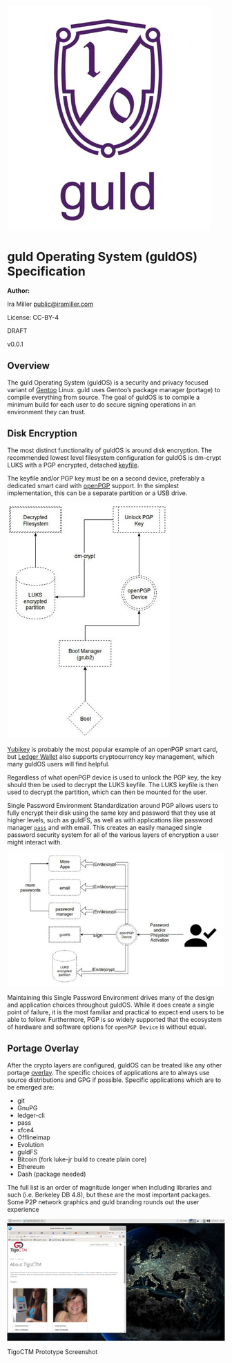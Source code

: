 
![guldlogo](https://github.com/Alexstang/guld-Docs/blob/master/Markdownfiles/guldOSLogo.jpg)

# guld Operating System (guldOS) Specification


**Author:** 

Ira Miller <public@iramiller.com>

License: CC-BY-4

DRAFT

v0.0.1


## Overview


The guld Operating System (guldOS) is a security and privacy focused variant of [Gentoo](http://gentoo.org/) Linux. guld uses Gentoo’s package manager (portage) to compile everything from source. The goal of guldOS is to compile a minimum build for each user to do secure signing operations in an environment they can trust.

## Disk Encryption

The most distinct functionality of guldOS is around disk encryption. The recommended lowest level filesystem configuration for guldOS is dm-crypt LUKS with a PGP encrypted, detached [keyfile](https://wiki.gentoo.org/wiki/Dm-crypt_full_disk_encryption).

The keyfile and/or PGP key must be on a second device, preferably a dedicated smart card with [openPGP](http://openpgp.org/) support. In the simplest implementation, this can be a separate partition or a USB drive.

![guldOSDiskEncrypt](https://github.com/Alexstang/guld-Docs/blob/master/Markdownfiles/guldOS_DiscEncryption.jpg)

[Yubikey](http://yubico.com/) is probably the most popular example of an openPGP smart card, but [Ledger Wallet](https://www.ledgerwallet.com/) also supports cryptocurrency key management, which many guldOS users will find helpful.

Regardless of what openPGP device is used to unlock the PGP key, the key should then be used to decrypt the LUKS keyfile. The LUKS keyfile is then used to decrypt the partition, which can then be mounted for the user.


Single Password Environment
Standardization around PGP allows users to fully encrypt their disk using the same key and password that they use at higher levels, such as guldFS, as well as with applications like password manager [`pass`](https://www.passwordstore.org/) and with email. This creates an easily managed single password security system for all of the various layers of encryption a user might interact with.

![guldOSsinglePWenviro](https://github.com/Alexstang/guld-Docs/blob/master/Markdownfiles/guldOS_SinglePwEnviroment.jpg)

Maintaining this Single Password Environment drives many of the design and application choices throughout guldOS. While it does create a single point of failure, it is the most familiar and practical to expect end users to be able to follow. Furthermore, PGP is so widely supported that the ecosystem of hardware and software options for `openPGP Device` is without equal.

## Portage Overlay

After the crypto layers are configured, guldOS can be treated like any other portage [overlay](https://overlays.gentoo.org/). The specific choices of applications are to always use source distributions and GPG if possible. Specific applications which are to be emerged are:
 * git
 * GnuPG
 * ledger-cli
 * pass
 * xfce4
 * Offlineimap
 * Evolution
 * guldFS
 * Bitcoin (fork luke-jr build to create plain core)
 * Ethereum
 * Dash (package needed)

The full list is an order of magnitude longer when including libraries and such (i.e. Berkeley DB 4.8), but these are the most important packages. Some P2P network graphics and guld branding rounds out the user experience

![TigoCTMSS](https://github.com/Alexstang/guld-Docs/blob/master/Markdownfiles/TigoCTM_prototypeSS.jpg)

TigoCTM Prototype Screenshot
